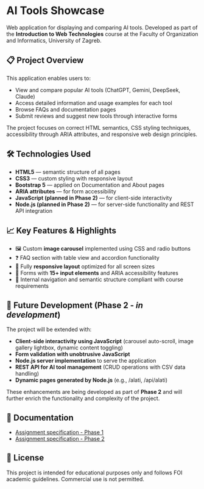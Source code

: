 # AI Tools Showcase

Web application for displaying and comparing AI tools. Developed as part of the **Introduction to Web Technologies** course at the Faculty of Organization and Informatics, University of Zagreb.

## 📋 Project Overview
This application enables users to:
- View and compare popular AI tools (ChatGPT, Gemini, DeepSeek, Claude)
- Access detailed information and usage examples for each tool
- Browse FAQs and documentation pages
- Submit reviews and suggest new tools through interactive forms

The project focuses on correct HTML semantics, CSS styling techniques, accessibility through ARIA attributes, and responsive web design principles.

## 🛠️ Technologies Used
- **HTML5** — semantic structure of all pages
- **CSS3** — custom styling with responsive layout
- **Bootstrap 5** — applied on Documentation and About pages
- **ARIA attributes** — for form accessibility
- **JavaScript (planned in Phase 2)** — for client-side interactivity
- **Node.js (planned in Phase 2)** — for server-side functionality and REST API integration


## 📈 Key Features & Highlights
- 🖼️ Custom **image carousel** implemented using CSS and radio buttons
- ❓ FAQ section with table view and accordion functionality
- 📱 Fully **responsive layout** optimized for all screen sizes
- 📝 Forms with **15+ input elements** and ARIA accessibility features
- 🔗 Internal navigation and semantic structure compliant with course requirements

## 🚀 Future Development (Phase 2 - *in development*)
The project will be extended with:
- **Client-side interactivity using JavaScript** (carousel auto-scroll, image gallery lightbox, dynamic content toggling)
- **Form validation with unobtrusive JavaScript**
- **Node.js server implementation** to serve the application
- **REST API for AI tool management** (CRUD operations with CSV data handling)
- **Dynamic pages generated by Node.js** (e.g., /alati, /api/alati)

These enhancements are being developed as part of **Phase 2** and will further enrich the functionality and complexity of the project.

## 📄 Documentation
- [Assignment specification - Phase 1](./Zadaća%201.pdf)
- [Assignment specification - Phase 2](./Zadaća%202.pdf)

## 📄 License
This project is intended for educational purposes only and follows FOI academic guidelines. Commercial use is not permitted.

